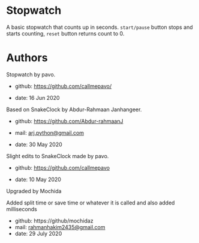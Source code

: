 # Stopwatch

A basic stopwatch that counts up in seconds.
`start/pause` button stops and starts counting,
`reset` button returns count to 0.

# Authors

Stopwatch by pavo.

+ github: https://github.com/callmepavo/

+ date: 16 Jun 2020

Based on SnakeClock by Abdur-Rahmaan Janhangeer.

+ github: https://github.com/Abdur-rahmaanJ

+ mail: arj.python@gmail.com

+ date: 30 May 2020

Slight edits to SnakeClock made by pavo.

+ github: https://github.com/callmepavo

+ date: 10 May 2020

Upgraded by Mochida

Added split time or save time or whatever it is called and also added milliseconds

+ github: https://github/mochidaz
+ mail: rahmanhakim2435@gmail.com
+ date: 29 July 2020
